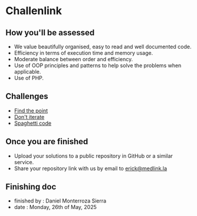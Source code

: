 # Challenlink

## How you'll be assessed

- We value beautifully organised, easy to read and well documented code.
- Efficiency in terms of execution time and memory usage.
- Moderate balance between order and efficiency.
- Use of OOP principles and patterns to help solve the problems when applicable.
- Use of PHP.

## Challenges

- [Find the point](https://github.com/medlinkla/challenlink/tree/master/challenge-01)
- [Don't iterate](https://github.com/medlinkla/challenlink/tree/master/challenge-02)
- [Spaghetti code](https://github.com/medlinkla/challenlink/tree/master/challenge-03)


## Once you are finished

- Upload your solutions to a public repository in GitHub or a similar service.
- Share your repository link with us by email to erick@medlink.la


## Finishing doc

- finished by :  Daniel Monterroza Sierra
- date : Monday, 26th of May, 2025